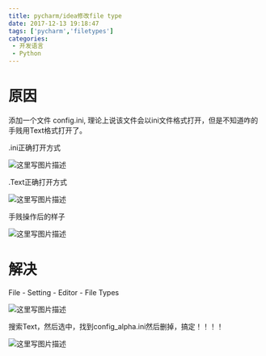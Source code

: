 ```yaml
---
title: pycharm/idea修改file type
date: 2017-12-13 19:18:47
tags: ['pycharm','filetypes']
categories: 
 - 开发语言
 - Python
---
```


# 原因

添加一个文件 config.ini, 理论上说该文件会以ini文件格式打开，但是不知道咋的手贱用Text格式打开了。

.ini正确打开方式

![这里写图片描述](http://img.blog.csdn.net/20171213191209867)



.Text正确打开方式

![这里写图片描述](http://img.blog.csdn.net/20171213191230334)

手贱操作后的样子

![这里写图片描述](http://img.blog.csdn.net/20171213191314059)

# 解决

File - Setting - Editor - File Types

![这里写图片描述](http://img.blog.csdn.net/20171213191553532)

搜索Text，然后选中，找到config_alpha.ini然后删掉，搞定！！！！

![这里写图片描述](http://img.blog.csdn.net/20171213191753942)
